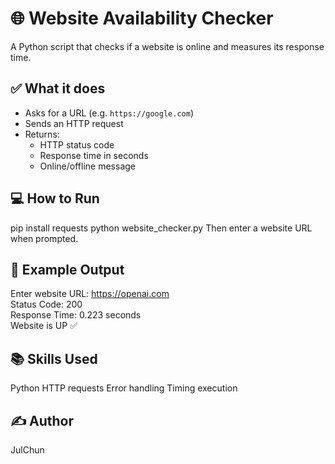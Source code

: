 # 🌐 Website Availability Checker

A Python script that checks if a website is online and measures its response time.

## ✅ What it does

- Asks for a URL (e.g. `https://google.com`)
- Sends an HTTP request
- Returns:
  - HTTP status code
  - Response time in seconds
  - Online/offline message

## 💻 How to Run

pip install requests
python website_checker.py
Then enter a website URL when prompted.

## 📸 Example Output

Enter website URL: https://openai.com  
Status Code: 200  
Response Time: 0.223 seconds  
Website is UP ✅

## 📚 Skills Used

Python
HTTP requests
Error handling
Timing execution

## ✍️ Author
JulChun
